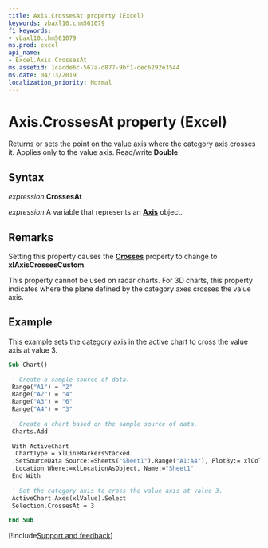 ```yaml
---
title: Axis.CrossesAt property (Excel)
keywords: vbaxl10.chm561079
f1_keywords:
- vbaxl10.chm561079
ms.prod: excel
api_name:
- Excel.Axis.CrossesAt
ms.assetid: 1cacde6c-567a-d877-9bf1-cec6292e3544
ms.date: 04/13/2019
localization_priority: Normal
---
```



# Axis.CrossesAt property (Excel)

Returns or sets the point on the value axis where the category axis crosses it. Applies only to the value axis. Read/write **Double**.


## Syntax

_expression_.**CrossesAt**

_expression_ A variable that represents an **[Axis](Excel.Axis(object).md)** object.


## Remarks

Setting this property causes the **[Crosses](Excel.Axis.Crosses.md)** property to change to **xlAxisCrossesCustom**.

This property cannot be used on radar charts. For 3D charts, this property indicates where the plane defined by the category axes crosses the value axis.


## Example

This example sets the category axis in the active chart to cross the value axis at value 3.

```vb
Sub Chart() 
 
 ' Create a sample source of data. 
 Range("A1") = "2" 
 Range("A2") = "4" 
 Range("A3") = "6" 
 Range("A4") = "3" 
 
 ' Create a chart based on the sample source of data. 
 Charts.Add 
 
 With ActiveChart 
 .ChartType = xlLineMarkersStacked 
 .SetSourceData Source:=Sheets("Sheet1").Range("A1:A4"), PlotBy:= xlColumns 
 .Location Where:=xlLocationAsObject, Name:="Sheet1" 
 End With 
 
 ' Set the category axis to cross the value axis at value 3. 
 ActiveChart.Axes(xlValue).Select 
 Selection.CrossesAt = 3 
 
End Sub
```




[!include[Support and feedback](~/includes/feedback-boilerplate.md)]